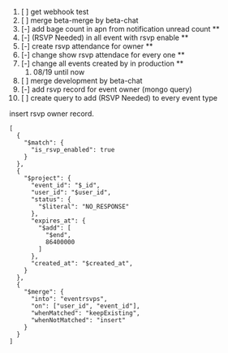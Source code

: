1. [ ] get webhook test
2. [ ] merge beta-merge by beta-chat
3. [-] add bage count in apn from notification unread count **
4. [-] (RSVP Needed) in all event with rsvp enable **
5. [-] create rsvp attendance for owner **
6. [-]  change show rsvp attendace for every one **
7. [-] change all events created by in production **
	1. 08/19 until now
8. [ ] merge development by beta-chat
9. [-] add rsvp record for event owner (mongo query)
10. [ ] create query to add (RSVP Needed) to every event type

insert rsvp owner record.
```
[
  {
    "$match": {
      "is_rsvp_enabled": true
    }
  },
  {
    "$project": {
      "event_id": "$_id",
      "user_id": "$user_id",
      "status": {
        "$literal": "NO_RESPONSE"
      },
      "expires_at": {
        "$add": [
          "$end",
          86400000
        ]
      },
      "created_at": "$created_at",
    }
  },
  {
    "$merge": {
      "into": "eventrsvps", 
      "on": ["user_id", "event_id"],
      "whenMatched": "keepExisting",
      "whenNotMatched": "insert"
    }
  }
]

```
